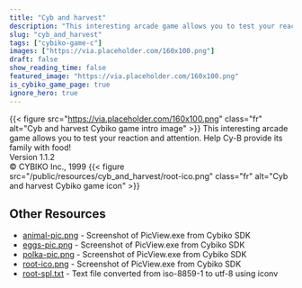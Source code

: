 ```yaml
---
title: "Cyb and harvest"
description: "This interesting arcade game allows you to test your reaction and attention. Help Cy-B provide its family with food! Version 1.1.2 © CYBIKO Inc., 1999 "
slug: "cyb_and_harvest"
tags: ["cybiko-game-c"]
images: ["https://via.placeholder.com/160x100.png"]
draft: false
show_reading_time: false
featured_image: "https://via.placeholder.com/160x100.png"
is_cybiko_game_page: true
ignore_hero: true
---
```

{{< figure src="https://via.placeholder.com/160x100.png" class="fr" alt="Cyb and harvest Cybiko game intro image" >}}
This interesting arcade game allows you to test your reaction and attention. Help Cy-B provide its family with food! \
Version 1.1.2 \
© CYBIKO Inc., 1999 {{< figure src="/public/resources/cyb_and_harvest/root-ico.png" class="fr" alt="Cyb and harvest Cybiko game icon" >}}

## Other Resources
* [animal-pic.png](/public/resources/cyb_and_harvest/animal-pic.png) - Screenshot of PicView.exe from Cybiko SDK
* [eggs-pic.png](/public/resources/cyb_and_harvest/eggs-pic.png) - Screenshot of PicView.exe from Cybiko SDK
* [polka-pic.png](/public/resources/cyb_and_harvest/polka-pic.png) - Screenshot of PicView.exe from Cybiko SDK
* [root-ico.png](/public/resources/cyb_and_harvest/root-ico.png) - Screenshot of PicView.exe from Cybiko SDK
* [root-spl.txt](/public/resources/cyb_and_harvest/root-spl.txt) - Text file converted from iso-8859-1 to utf-8 using iconv
